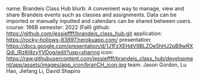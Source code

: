 name: Brandeis Class Hub
blurb: A convenient way to manage, view and share Brandeis events such as classes and assignments. Data can be imported or manually inputted and calendars can be shared between users.
course: 166B
semester: 2022 (Fall)
github: https://github.com/jessieffff/brandeis_class_hub.git
application: https://rocky-hollows-83897.herokuapp.com/
presentation: https://docs.google.com/presentation/d/1J1FzXEHdV9BLZOe5hHJ2pB9wRXQdi_IRz6i9zyYVDog/edit?usp=sharing
icon: https://raw.githubusercontent.com/jessieffff/brandeis_class_hub/development/app/assets/images/app_icon/branCH_icon.jpg
team: Jason Gordon, Lu Hao, Jiefang Li, David Shapiro

